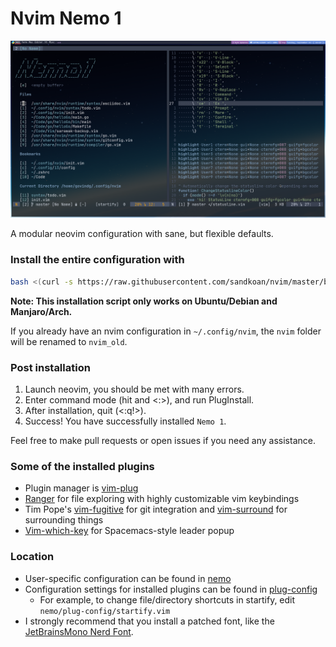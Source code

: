 # Nvim Nemo 1

![configuration="16pt JetBrainsMono font, Nord colorscheme, Qtile WM"](core/img/ConfigPic.png)

A modular neovim configuration with sane, but flexible defaults.

### Install the entire configuration with 

```bash 
bash <(curl -s https://raw.githubusercontent.com/sandkoan/nvim/master/bin/install)
```

**Note: This installation script only works on Ubuntu/Debian and Manjaro/Arch.**

If you already have an nvim configuration in ```~/.config/nvim```, the ```nvim``` folder will be renamed to ```nvim_old```.

### Post installation
1. Launch neovim, you should be met with many errors.
2. Enter command mode (hit <Escape> and <:>), and run PlugInstall.
3. After installation, quit (<:q!>).
4. Success! You have successfully installed `Nemo 1`.

Feel free to make pull requests or open issues if you need any assistance.

### Some of the installed plugins
* Plugin manager is [vim-plug](https://github.com/junegunn/vim-plug)
* [Ranger](https://github.com/ranger/ranger) for file exploring with highly customizable vim keybindings
* Tim Pope's [vim-fugitive](https://github.com/tpope/vim-fugitive) for git integration and [vim-surround](https://github.com/tpope/vim-surround) for surrounding things
* [Vim-which-key](https://github.com/liuchengxu/vim-which-key) for Spacemacs-style leader popup 

### Location
* User-specific configuration can be found in [nemo](https://github.com/sandkoan/nvim/tree/master/nemo)
* Configuration settings for installed plugins can be found in [plug-config](https://github.com/sandkoan/nvim/tree/master/nemo/plug-config)
    * For example, to change file/directory shortcuts in startify, edit ```nemo/plug-config/startify.vim```
* I strongly recommend that you install a patched font, like the [JetBrainsMono Nerd Font](https://github.com/ryanoasis/nerd-fonts/tree/master/patched-fonts/JetBrainsMono).
